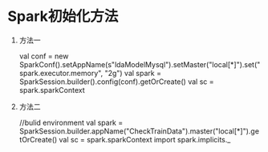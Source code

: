 # Spark初始化方法

1. 方法一

    val conf = new SparkConf().setAppName(s"ldaModelMysql").setMaster("local[*]").set("spark.executor.memory", "2g")
    val spark = SparkSession.builder().config(conf).getOrCreate()
    val sc = spark.sparkContext
    

2. 方法二

    //bulid environment
    val spark = SparkSession.builder.appName("CheckTrainData").master("local[*]").getOrCreate()
    val sc = spark.sparkContext
    import spark.implicits._